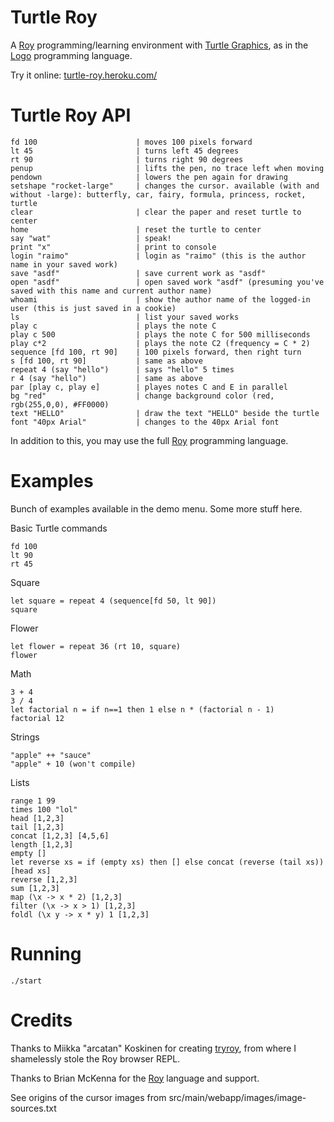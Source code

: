 # Turtle Roy

A [Roy](http://roy.brianmckenna.org/) programming/learning environment with [Turtle Graphics](http://en.wikipedia.org/wiki/Turtle_graphics), as in the
[Logo](http://el.media.mit.edu/logo-foundation/logo/programming.html) programming language.

Try it online: [turtle-roy.heroku.com/](http://turtle-roy.heroku.com/)

# Turtle Roy API

    fd 100                      | moves 100 pixels forward
    lt 45                       | turns left 45 degrees
    rt 90                       | turns right 90 degrees
    penup                       | lifts the pen, no trace left when moving
    pendown                     | lowers the pen again for drawing
    setshape "rocket-large"     | changes the cursor. available (with and without -large): butterfly, car, fairy, formula, princess, rocket, turtle
    clear                       | clear the paper and reset turtle to center
    home                        | reset the turtle to center
    say "wat"                   | speak!
    print "x"                   | print to console
    login "raimo"               | login as "raimo" (this is the author name in your saved work)
    save "asdf"                 | save current work as "asdf"
    open "asdf"                 | open saved work "asdf" (presuming you've saved with this name and current author name)
    whoami                      | show the author name of the logged-in user (this is just saved in a cookie)
    ls                          | list your saved works
    play c                      | plays the note C
    play c 500                  | plays the note C for 500 milliseconds
    play c*2                    | plays the note C2 (frequency = C * 2)
    sequence [fd 100, rt 90]    | 100 pixels forward, then right turn
    s [fd 100, rt 90]           | same as above
    repeat 4 (say "hello")      | says "hello" 5 times
    r 4 (say "hello")           | same as above
    par [play c, play e]        | playes notes C and E in parallel
    bg "red"                    | change background color (red, rgb(255,0,0), #FF0000)
    text "HELLO"                | draw the text "HELLO" beside the turtle
    font "40px Arial"           | changes to the 40px Arial font

In addition to this, you may use the full [Roy](http://roy.brianmckenna.org/) programming language.

# Examples

Bunch of examples available in the demo menu. Some more stuff here.

Basic Turtle commands

    fd 100
    lt 90
    rt 45

Square

    let square = repeat 4 (sequence[fd 50, lt 90])
    square

Flower

    let flower = repeat 36 (rt 10, square)
    flower

Math

    3 + 4
    3 / 4
    let factorial n = if n==1 then 1 else n * (factorial n - 1)
    factorial 12

Strings

    "apple" ++ "sauce"
    "apple" + 10 (won't compile)

Lists

    range 1 99
    times 100 "lol"
    head [1,2,3]
    tail [1,2,3]
    concat [1,2,3] [4,5,6]
    length [1,2,3]
    empty []
    let reverse xs = if (empty xs) then [] else concat (reverse (tail xs)) [head xs]
    reverse [1,2,3]
    sum [1,2,3]
    map (\x -> x * 2) [1,2,3]
    filter (\x -> x > 1) [1,2,3]
    foldl (\x y -> x * y) 1 [1,2,3]

# Running

    ./start

# Credits

Thanks to Miikka "arcatan" Koskinen for creating [tryroy](https://github.com/miikka/tryroy), from where I shamelessly stole the Roy browser REPL.

Thanks to Brian McKenna for the [Roy](https://github.com/pufuwozu/roy) language and support.

See origins of the cursor images from src/main/webapp/images/image-sources.txt
